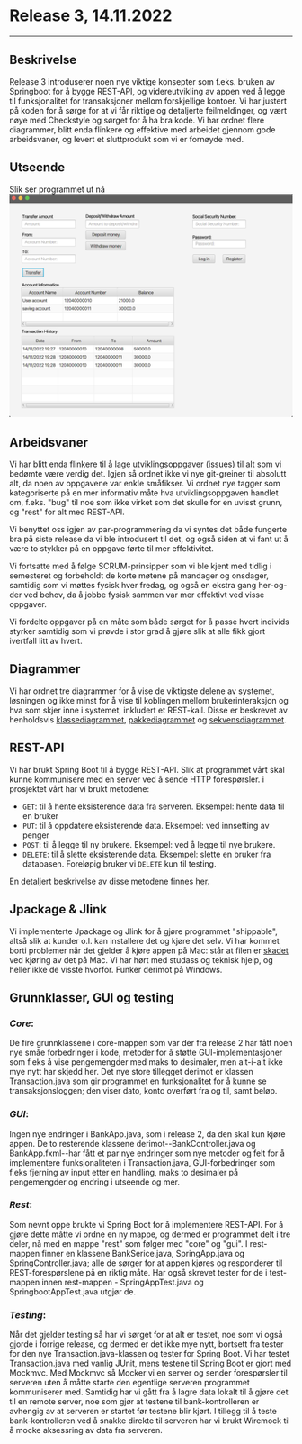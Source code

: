# Release 3, 14.11.2022

---

## Beskrivelse

Release 3 introduserer noen nye viktige konsepter som f.eks. bruken av Springboot for å bygge REST-API, og videreutvikling av appen ved å legge til funksjonalitet for transaksjoner mellom forskjellige kontoer. Vi har justert på koden for å sørge for at vi får riktige og detaljerte feilmeldinger, og vært nøye med Checkstyle og sørget for å ha bra kode. Vi har ordnet flere diagrammer, blitt enda flinkere og effektive med arbeidet gjennom gode arbeidsvaner, og levert et sluttprodukt som vi er fornøyde med.

## Utseende
Slik ser programmet ut nå ![rl3.png](./rl3.png)



## Arbeidsvaner
Vi har blitt enda flinkere til å lage utviklingsoppgaver (issues) til alt som vi bedømte være verdig det. Igjen så ordnet ikke vi nye git-greiner til absolutt alt, da noen av oppgavene var enkle småfikser. Vi ordnet nye tagger som kategoriserte på en mer informativ måte hva utviklingsoppgaven handlet om, f.eks. "bug" til noe som ikke virket som det skulle for en uvisst grunn, og "rest" for alt med REST-API.

Vi benyttet oss igjen av par-programmering da vi syntes det både fungerte bra på siste release da vi ble introdusert til det, og også siden at vi fant ut å være to stykker på en oppgave førte til mer effektivitet.

Vi fortsatte med å følge SCRUM-prinsipper som vi ble kjent med tidlig i semesteret og forbeholdt de korte møtene på mandager og onsdager, samtidig som vi møttes fysisk hver fredag, og også en ekstra gang her-og-der ved behov, da å jobbe fysisk sammen var mer effektivt ved visse oppgaver.

Vi fordelte oppgaver på en måte som både sørget for å passe hvert individs styrker samtidig som vi prøvde i stor grad å gjøre slik at alle fikk gjort ivertfall litt av hvert. 

## Diagrammer
Vi har ordnet tre diagrammer for å vise de viktigste delene av systemet, løsningen og ikke minst for å vise til koblingen mellom brukerinteraksjon og hva som skjer inne i systemet, inkludert et REST-kall. Disse er beskrevet av henholdsvis [klassediagrammet](Klasse.png), [pakkediagrammet](pakke.png) og [sekvensdiagrammet](sekvens.png).

## REST-API
Vi har brukt Spring Boot til å bygge REST-API. Slik at programmet vårt skal kunne kommunisere med en server ved å sende HTTP forespørsler. i prosjektet vårt har vi brukt metodene: <br>      
 - <code>GET</code>: til å hente eksisterende data fra serveren. Eksempel: hente data til en bruker   
 - <code>PUT</code>: til å oppdatere eksisterende data. Eksempel: ved innsetting av penger   
 - <code>POST</code>: til å legge til ny brukere. Eksempel: ved å legge til nye brukere.   
 - <code>DELETE</code>: til å slette eksisterende data. Eksempel: slette en bruker fra databasen. Foreløpig bruker vi <code>DELETE</code> kun til testing.   <br> 

En detaljert beskrivelse av disse metodene finnes [her](rest-api.md).

## Jpackage & Jlink
Vi implementerte Jpackage og Jlink for å gjøre programmet "shippable", altså slik at kunder o.l. kan installere det og kjøre det selv. Vi har kommet borti problemer når det gjelder å kjøre appen på Mac: står at filen er [skadet](feilmeldingJpackage.png) ved kjøring av det på Mac. Vi har hørt med studass og teknisk hjelp, og heller ikke de visste hvorfor. Funker derimot på Windows.



## Grunnklasser, GUI og testing
### *Core*:
De fire grunnklassene i core-mappen som var der fra release 2 har fått noen nye småe forbedringer i kode, metoder for å støtte GUI-implementasjoner som f.eks å vise pengemengder med maks to desimaler, men alt-i-alt ikke mye nytt har skjedd her. Det nye store tillegget derimot er klassen Transaction.java som gir programmet en funksjonalitet for å kunne se transaksjonsloggen; den viser dato, konto overført fra og til, samt beløp. 

### *GUI*:
Ingen nye endringer i BankApp.java, som i release 2, da den skal kun kjøre appen. De to resterende klassene derimot--BankController.java og BankApp.fxml--har fått et par nye endringer som nye metoder og felt for å implementere funksjonaliteten i Transaction.java, GUI-forbedringer som f.eks fjerning av input etter en handling, maks to desimaler på pengemengder og endring i utseende og mer.

### *Rest*:
Som nevnt oppe brukte vi Spring Boot for å implementere REST-API. For å gjøre dette måtte vi ordne en ny mappe, og dermed er programmet delt i tre deler, nå med en mappe "rest" som følger med "core" og "gui". I rest-mappen finner en klassene BankSerice.java, SpringApp.java og SpringController.java; alle de sørger for at appen kjøres og responderer til REST-forespørslene på en riktig måte. Har også skrevet tester for de i test-mappen innen rest-mappen - SpringAppTest.java og SpringbootAppTest.java utgjør de.

### *Testing*:
Når det gjelder testing så har vi sørget for at alt er testet, noe som vi også gjorde i forrige release, og dermed er det ikke mye nytt, bortsett fra tester for den nye Transaction.java-klassen og tester for Spring Boot. Vi har testet Transaction.java med vanlig JUnit, mens testene til Spring Boot er gjort med Mockmvc. Med Mockmvc så Mocker vi en server og sender forespørsler til serveren uten å måtte starte den egentlige serveren programmet kommuniserer med. Samtidig har vi gått fra å lagre data lokalt til å gjøre det til en remote server, noe som gjør at testene til bank-kontrolleren er avhengig av at serveren er startet før testene blir kjørt. I tillegg til å teste bank-kontrolleren ved å snakke direkte til serveren har vi brukt Wiremock til å mocke aksessring av data fra serveren.    
